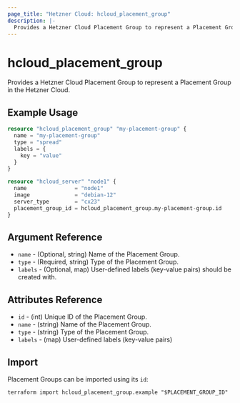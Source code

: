 ```yaml
---
page_title: "Hetzner Cloud: hcloud_placement_group"
description: |-
  Provides a Hetzner Cloud Placement Group to represent a Placement Group in the Hetzner Cloud.
---
```


# hcloud_placement_group

Provides a Hetzner Cloud Placement Group to represent a Placement Group in the Hetzner Cloud.

## Example Usage

```terraform
resource "hcloud_placement_group" "my-placement-group" {
  name = "my-placement-group"
  type = "spread"
  labels = {
    key = "value"
  }
}

resource "hcloud_server" "node1" {
  name               = "node1"
  image              = "debian-12"
  server_type        = "cx23"
  placement_group_id = hcloud_placement_group.my-placement-group.id
}
```

## Argument Reference

- `name` - (Optional, string) Name of the Placement Group.
- `type` - (Required, string) Type of the Placement Group.
- `labels` - (Optional, map) User-defined labels (key-value pairs) should be created with.

## Attributes Reference

- `id` - (int) Unique ID of the Placement Group.
- `name` - (string) Name of the Placement Group.
- `type` - (string) Type of the Placement Group.
- `labels` - (map) User-defined labels (key-value pairs)

## Import

Placement Groups can be imported using its `id`:

```shell
terraform import hcloud_placement_group.example "$PLACEMENT_GROUP_ID"
```
